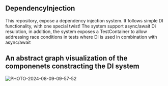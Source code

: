 ## DependencyInjection

This repository, expose a dependency injection system.
It follows simple DI functionality, with one special twist! 
The system support async/await Di resulotion, in addition, the system exposes a TestContainer to allow addressing race conditions in tests where DI is used in combination with async/await

## An abstract graph visualization of the componenets constracting the DI system

![PHOTO-2024-08-09-09-57-52](https://github.com/user-attachments/assets/cfafe488-72cb-411a-8c05-abff4c0cbeab)
